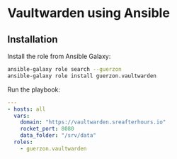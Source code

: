 
# Vaultwarden using Ansible

## Installation

Install the role from Ansible Galaxy:

```bash
ansible-galaxy role search --guerzon
ansible-galaxy role install guerzon.vaultwarden
```

Run the playbook:

```yaml
---
- hosts: all
  vars:
    domain: "https://vaultwarden.sreafterhours.io"
    rocket_port: 8080
    data_folder: "/srv/data"
  roles:
    - guerzon.vaultwarden
```
